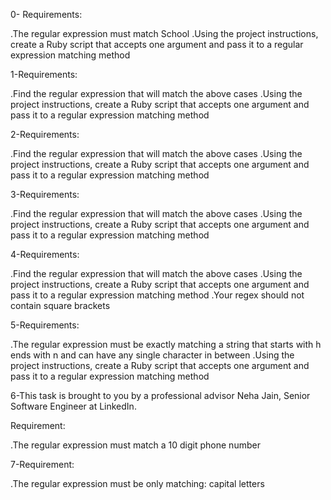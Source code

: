 0-
Requirements:

.The regular expression must match School
.Using the project instructions, create a Ruby script that accepts one argument and pass it to a regular expression matching method

1-Requirements:

.Find the regular expression that will match the above cases
.Using the project instructions, create a Ruby script that accepts one argument and pass it to a regular expression matching method

2-Requirements:

.Find the regular expression that will match the above cases
.Using the project instructions, create a Ruby script that accepts one argument and pass it to a regular expression matching method

3-Requirements:

.Find the regular expression that will match the above cases
.Using the project instructions, create a Ruby script that accepts one argument and pass it to a regular expression matching method

4-Requirements:

.Find the regular expression that will match the above cases
.Using the project instructions, create a Ruby script that accepts one argument and pass it to a regular expression matching method
.Your regex should not contain square brackets

5-Requirements:

.The regular expression must be exactly matching a string that starts with h ends with n and can have any single character in between
.Using the project instructions, create a Ruby script that accepts one argument and pass it to a regular expression matching method

6-This task is brought to you by a professional advisor Neha Jain, Senior Software Engineer at LinkedIn.

Requirement:

.The regular expression must match a 10 digit phone number

7-Requirement:

.The regular expression must be only matching: capital letters
